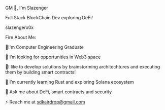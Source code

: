 GM 👋, I'm Slazenger

Full Stack BlockChain Dev exploring DeFi!

slazengerx0x


Fire About Me:

🔭I'm Computer Engineering Graduate

👯 I’m looking for opportunities in Web3 space

🤝I like to develop solutions by brainstorming architechtures and executing them by building smart contracts!

🌱 I’m currently learning Rust and exploring Solana ecosystem

💬 Ask me about DeFi, smart contracts and security

⚡ Reach me at sdkairdrop@gmail.com

